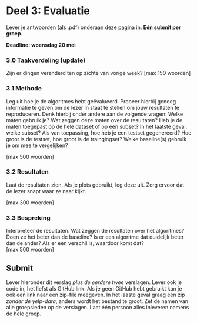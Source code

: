 # Deel 3: Evaluatie
Lever je antwoorden (als .pdf) onderaan deze pagina in. **Eén submit per groep.**

**Deadline: woensdag 20 mei**

### 3.0 Taakverdeling (update)
Zijn er dingen veranderd ten op zichte van vorige week?
\[max 150 woorden\]

### 3.1 Methode
Leg uit hoe je de algoritmes hebt geëvalueerd. Probeer hierbij genoeg informatie te geven om de lezer in staat te stellen om jouw resultaten te reproduceren. Denk hierbij onder andere aan de volgende vragen: Welke maten gebruik je? Wat zeggen deze maten over de resultaten? Heb je de maten toegepast op de hele dataset of op een subset? In het laatste geval, welke subset? Als van toepassing, hoe heb je een testset gegenereerd? Hoe groot is de testset, hoe groot is de traingingset? Welke baseline(s) gebruik je om mee te vergelijken?

\[max 500 woorden\]
### 3.2 Resultaten
Laat de resultaten zien. Als je plots gebruikt, leg deze uit. Zorg ervoor dat de lezer snapt waar ze naar kijkt.

\[max 300 woorden\]

### 3.3 Bespreking
Interpreteer de resultaten. Wat zeggen de resultaten over het algoritmes? Doen ze het beter dan de baseline? Is er een algoritme dat duidelijk beter dan de ander? Als er een verschil is, waardoor komt dat?   
\[max 500 woorden\]

## Submit

Lever hieronder dit verslag *plus de eerdere twee* verslagen. Lever ook je code in, het liefst als GitHub link. Als je geen GitHub hebt gebruikt kan je ook een link naar een zip-file meegeven. In het laaste geval graag een zip *zonder de yelp-data*, anders wordt het bestand te groot. Zet de namen van alle groepsleden op de verslagen. Laat één persoon alles inleveren namens de hele groep.
